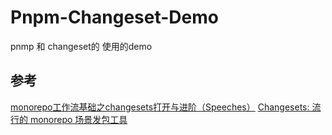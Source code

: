 # Pnpm-Changeset-Demo
pnmp 和 changeset的 使用的demo

## 参考

[monorepo工作流基础之changesets打开与进阶（Speeches）](https://blog.csdn.net/qq_21567385/article/details/122361591)
[Changesets: 流行的 monorepo 场景发包工具](https://zhuanlan.zhihu.com/p/427588430)

